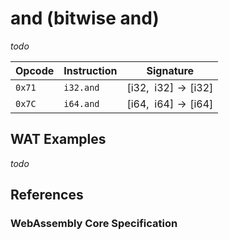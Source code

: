 
# and (bitwise and)

_todo_



| Opcode | Instruction | Signature |
|--------|-------------|-----------|
| `0x71` | `i32.and`   | $[ \mathsf{i32},\enspace \mathsf{i32} ] \to [ \mathsf{i32} ]$ |
| `0x7C` | `i64.and`   | $[ \mathsf{i64},\enspace \mathsf{i64} ] \to [ \mathsf{i64} ]$ |



## WAT Examples

_todo_


## References

### WebAssembly Core Specification

[^§2.4.1]: _Structure, Numeric Instructions_ - <https://www.w3.org/TR/wasm-core-2/syntax/instructions.html#numeric-instructions>
[^§4.3.2-iand]: _Execution, Numerics, Integer Operations, iand_ - <https://www.w3.org/TR/wasm-core-2/exec/numerics.html#op-iand>

